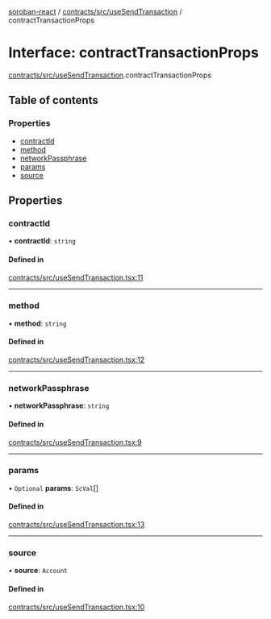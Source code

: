 [soroban-react](../README.md) / [contracts/src/useSendTransaction](../modules/contracts_src_useSendTransaction.md) / contractTransactionProps

# Interface: contractTransactionProps

[contracts/src/useSendTransaction](../modules/contracts_src_useSendTransaction.md).contractTransactionProps

## Table of contents

### Properties

- [contractId](contracts_src_useSendTransaction.contractTransactionProps.md#contractid)
- [method](contracts_src_useSendTransaction.contractTransactionProps.md#method)
- [networkPassphrase](contracts_src_useSendTransaction.contractTransactionProps.md#networkpassphrase)
- [params](contracts_src_useSendTransaction.contractTransactionProps.md#params)
- [source](contracts_src_useSendTransaction.contractTransactionProps.md#source)

## Properties

### contractId

• **contractId**: `string`

#### Defined in

[contracts/src/useSendTransaction.tsx:11](https://github.com/mauroepce/soroban-react/blob/0b52378/packages/contracts/src/useSendTransaction.tsx#L11)

___

### method

• **method**: `string`

#### Defined in

[contracts/src/useSendTransaction.tsx:12](https://github.com/mauroepce/soroban-react/blob/0b52378/packages/contracts/src/useSendTransaction.tsx#L12)

___

### networkPassphrase

• **networkPassphrase**: `string`

#### Defined in

[contracts/src/useSendTransaction.tsx:9](https://github.com/mauroepce/soroban-react/blob/0b52378/packages/contracts/src/useSendTransaction.tsx#L9)

___

### params

• `Optional` **params**: `ScVal`[]

#### Defined in

[contracts/src/useSendTransaction.tsx:13](https://github.com/mauroepce/soroban-react/blob/0b52378/packages/contracts/src/useSendTransaction.tsx#L13)

___

### source

• **source**: `Account`

#### Defined in

[contracts/src/useSendTransaction.tsx:10](https://github.com/mauroepce/soroban-react/blob/0b52378/packages/contracts/src/useSendTransaction.tsx#L10)
